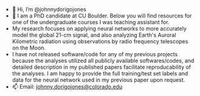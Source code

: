 - 👋 Hi, I’m @johnnydorigojones
- 👀 I am a PhD candidate at CU Boulder. Below you will find resources for one of the undergraduate courses I was teaching assistant for.
- My research focuses on applying neural networks to more accurately model the global 21-cm signal, and also analyzing Earth's Auroral Kilometric radiation using observations by radio frequency telescopes on the Moon.
- I have not released software/code for any of my previous projects because the analyses utilized all publicly available softwares/codes, and detailed description in my published papers facilitate reproducability of the analyses. I am happy to provide the full training/test set labels and data for the neural network used in my previous paper upon request.
- 📫 Email: johnny.dorigojones@colorado.edu
